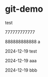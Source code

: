 # git-demo

test


777777777777

888888888888
a


2024-12-19 test



2024-12-19 aaa


2024-12-19 bbb
